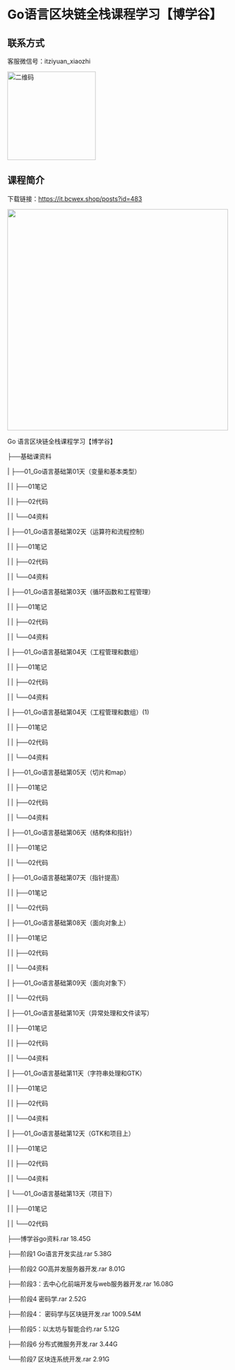 # Go语言区块链全栈课程学习【博学谷】

## 联系方式

客服微信号：itziyuan_xiaozhi

<img src="https://ziyuanyun.oss-cn-guangzhou.aliyuncs.com/common/20240614073449/666b82192834a.jpg" width="200" height="200" alt="二维码">

## 课程简介

下载链接：https://it.bcwex.shop/posts?id=483

<img src="https://ziyuanyun.oss-cn-guangzhou.aliyuncs.com/yun/20240515152007/664462274363d.jpg" width="500" alt="">

  Go 语言区块链全栈课程学习【博学谷】



 ├──基础课资料

 | ├──01_Go语言基础第01天（变量和基本类型）

 | | ├──01笔记

 | | ├──02代码

 | | └──04资料

 | ├──01_Go语言基础第02天（运算符和流程控制）

 | | ├──01笔记

 | | ├──02代码

 | | └──04资料

 | ├──01_Go语言基础第03天（循环函数和工程管理）

 | | ├──01笔记

 | | ├──02代码

 | | └──04资料

 | ├──01_Go语言基础第04天（工程管理和数组）

 | | ├──01笔记

 | | ├──02代码

 | | └──04资料

 | ├──01_Go语言基础第04天（工程管理和数组）(1)

 | | ├──01笔记

 | | ├──02代码

 | | └──04资料

 | ├──01_Go语言基础第05天（切片和map）

 | | ├──01笔记

 | | ├──02代码

 | | └──04资料

 | ├──01_Go语言基础第06天（结构体和指针）

 | | ├──01笔记

 | | └──02代码

 | ├──01_Go语言基础第07天（指针提高）

 | | ├──01笔记

 | | └──02代码

 | ├──01_Go语言基础第08天（面向对象上）

 | | ├──01笔记

 | | ├──02代码

 | | └──04资料

 | ├──01_Go语言基础第09天（面向对象下）

 | | └──02代码

 | ├──01_Go语言基础第10天（异常处理和文件读写）

 | | ├──01笔记

 | | ├──02代码

 | | └──04资料

 | ├──01_Go语言基础第11天（字符串处理和GTK）

 | | ├──01笔记

 | | ├──02代码

 | | └──04资料

 | ├──01_Go语言基础第12天（GTK和项目上）

 | | ├──01笔记

 | | ├──02代码

 | | └──04资料

 | └──01_Go语言基础第13天（项目下）

 | | ├──01笔记

 | | └──02代码

 ├──博学谷go资料.rar 18.45G

 ├──阶段1 Go语言开发实战.rar 5.38G

 ├──阶段2 GO高并发服务器开发.rar 8.01G

 ├──阶段3：去中心化前端开发与web服务器开发.rar 16.08G

 ├──阶段4 密码学.rar 2.52G

 ├──阶段4： 密码学与区块链开发.rar 1009.54M

 ├──阶段5：以太坊与智能合约.rar 5.12G

 ├──阶段6 分布式微服务开发.rar 3.44G

 └──阶段7 区块连系统开发.rar 2.91G

  